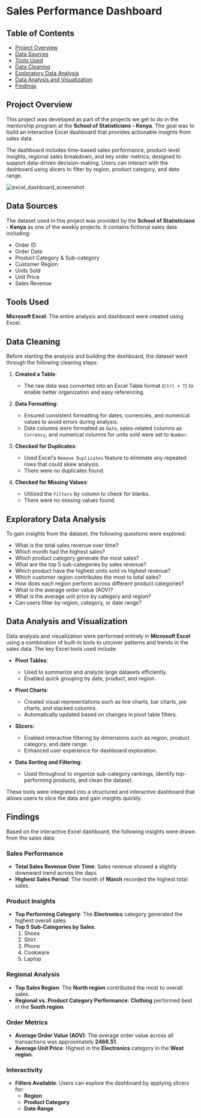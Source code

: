 # Sales Performance Dashboard
## Table of Contents
- [Project Overview](#project-overview)
- [Data Sources](#data-sources)
- [Tools Used](#tools-used)
- [Data Cleaning](#data-cleaning)
- [Exploratory Data Analysis](#exploratory-data-analysis)
- [Data Analysis and Visualization](#data-analysis-and-visualization)
- [Findings](#findings)
## Project Overview
This project was developed as part of the projects we get to do in the mentorship program at the **School of Statisticians - Kenya**. The goal was to build an interactive Excel dashboard that provides actionable insights from sales data. 

The dashboard includes time-based sales performance, product-level insights, regional sales breakdown, and key order metrics; designed to support data-driven decision-making. Users can interact with the dashboard using slicers to filter by region, product category, and date range.

![excel_dashboard_screenshot](https://github.com/user-attachments/assets/2a76408a-9b9f-4fa7-b482-e2c294d610c3)

## Data Sources
The dataset used in this project was provided by the **School of Statisticians - Kenya** as one of the weekly projects. It contains fictional sales data including:

- Order ID
- Order Date
- Product Category & Sub-category
- Customer Region
- Units Sold
- Unit Price
- Sales Revenue

## Tools Used
**Microsoft Excel**: The entire analysis and dashboard were created using Excel.

## Data Cleaning
Before starting the analysis and building the dashboard, the dataset went through the following cleaning steps:

1. **Created a Table**: 
   - The raw data was converted into an Excel Table format (`Ctrl + T`) to enable better organization and easy referencing.

2. **Data Formatting**: 
   - Ensured consistent formatting for dates, currencies, and numerical values to avoid errors during analysis. 
   - Date columns were formatted as `Date`, sales-related columns as `Currency`, and numerical columns for units sold were set to `Number`.

3. **Checked for Duplicates**:
   - Used Excel's `Remove Duplicates` feature to eliminate any repeated rows that could skew analysis.
   - There were no duplicates found.

4. **Checked for Missing Values**: 
   - Utilized the `Filters` by column to check for blanks.
   - There were no missing values found.

## Exploratory Data Analysis
To gain insights from the dataset, the following questions were explored:
- What is the total sales revenue over time?
- Which month had the highest sales?
- Which product category generate the most sales?
- What are the top 5 sub-categories by sales revenue?
- Which product have the highest units sold vs highest revenue?
- Which customer region contributes the most to total sales?
- How does each region perform across different product categories?
- What is the average order value (AOV)?
- What is the average unit price by category and region?
- Can users filter by region, category, or date range?

## Data Analysis and Visualization
Data analysis and visualization were performed entirely in **Microsoft Excel** using a combination of built-in tools to uncover patterns and trends in the sales data. The key Excel tools used include:

- **Pivot Tables**: 
  - Used to summarize and analyze large datasets efficiently.
  - Enabled quick grouping by date, product, and region.

- **Pivot Charts**:
  - Created visual representations such as line charts, bar charts, pie charts, and stacked columns.
  - Automatically updated based on changes in pivot table filters.

- **Slicers**:
  - Enabled interactive filtering by dimensions such as region, product category, and date range.
  - Enhanced user experience for dashboard exploration.

- **Data Sorting and Filtering**:
  - Used throughout to organize sub-category rankings, identify top-performing products, and clean the dataset.

These tools were integrated into a structured and interactive dashboard that allows users to slice the data and gain insights quickly.

## Findings

Based on the interactive Excel dashboard, the following insights were drawn from the sales data:

### Sales Performance
- **Total Sales Revenue Over Time**: Sales revenue showed a slightly downward trend across the days.
- **Highest Sales Period**: The month of **March** recorded the highest total sales.

### Product Insights
- **Top Performing Category**: The **Electronics** category generated the highest overall sales.
- **Top 5 Sub-Categories by Sales**:
  1. Shoes
  2. Shirt
  3. Phone
  4. Cookware
  5. Laptop

### Regional Analysis
- **Top Sales Region**: The **North region** contributed the most to overall sales.
- **Regional vs. Product Category Performance**: **Clothing** performed best in the **South region**.

### Order Metrics
- **Average Order Value (AOV)**: The average order value across all transactions was approximately **2466.51**.
- **Average Unit Price**: Highest in the **Electronics** category in the **West region**.

### Interactivity
- **Filters Available**: Users can explore the dashboard by applying slicers for:
  - **Region**
  - **Product Category**
  - **Date Range**








